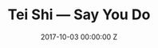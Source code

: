 ---
title: Tei Shi — Say You Do
date: 2017-10-03 00:00:00 Z
categories:
- promo
position: 19
is-front: true
image: "/uploads/tei-shi-say-you-do.jpg"
vimeo: 236598377
director: Bradley + Pablo
production-company: Pulse Films
camera: Alexa Mini + Uncoated Zeiss Superspeeds
layout: project
---